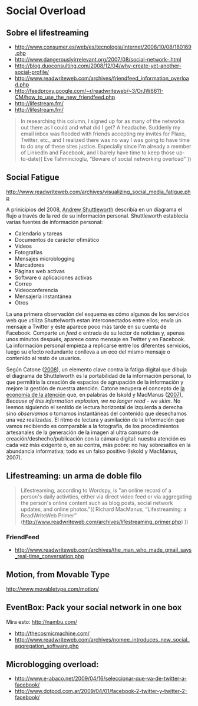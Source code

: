 # Social Overload 

<!-- 


>I just told @ev to turn off my autofollow script. 20,000 followers is enough. I'm seeing one new Tweet every second, I can't deal with more.^[http://twitter.com/Scobleizer/statuses/791260464]


[Groups: Turn Information Overload Into an Asset](http://www.readwriteweb.com/archives/groups_turn_information_overload_into_an_asset.php)


-->

## Sobre el lifestreaming 

  * http://www.consumer.es/web/es/tecnologia/internet/2008/10/08/180169.php
  * http://www.dangerouslyirrelevant.org/2007/08/social-network-.html 
  * http://blog.duoconsulting.com/2008/12/04/why-create-yet-another-social-profile/
  * http://www.readwriteweb.com/archives/friendfeed_information_overload.php 
  * http://feedproxy.google.com/~r/readwriteweb/~3/OrJW6611-CM/how_to_use_the_new_friendfeed.php 
  * http://lifestream.fm/
  * http://lifestream.fm/

>In researching this column, I signed up for as many of the networks out there as I could and what did I get? A headache. Suddenly my email inbox was flooded with friends accepting my invites for Plaxo, Twitter, etc., and I realized there was no way I was going to have time to do any of these sites justice. Especially since I'm already a member of LinkedIn and Facebook, and I barely have time to keep those up-to-date(( Eve Tahmincioglu, “Beware of social networking overload” ))


 


## Social Fatigue 

http://www.readwriteweb.com/archives/visualizing_social_media_fatigue.php 

A prinicipios del 2008, [Andrew Shuttleworth](http://hq.andrewshuttleworth.com/hq/2008/02/social-media-on.html) describía en un diagrama el flujo a través de la red de su información personal. Shuttleworth establecía varias fuentes de información personal: 

* Calendario y tareas
* Documentos de carácter ofimático
* Videos
* Fotografías
* Mensajes microblogging
* Marcadores
* Páginas web activas 
* Software o aplicaciones activas
* Correo
* Videoconferencia
* Mensajería instantánea
* Otros

La una primera observación del esquema es cómo algunos de los servicios web que utiliza Shuttelworth estan interconectados entre ellos; envía un mensaje a Twitter y éste aparece poco más tarde en su cuenta de Facebook. Comparte un _feed_ o entrada de su lector de noticias y, apenas unos minutos después, aparece como mensaje en Twitter y en Facebook. La información personal empieza a replicarse entre los diferentes servicios, luego su efecto redundante conlleva a un eco del mismo mensaje o contenido al resto de usuarios. 

Según Catone ([2008](http://www.readwriteweb.com/archives/visualizing_social_media_fatigue.php)), un elemento clave contra la fatiga digital que dibuja el diagrama de Shuttelworth es la portabilidad de la información personal, lo que permitiría la creación de espacios de agrupación de la información y mejore la gestión de nuestra atención. Catone recupera el concepto de [la economía de la atención](http://en.wikipedia.org/wiki/Attention_economy) que, en palabras de Iskold y MacManus ([2007](http://www.readwriteweb.com/archives/attention_economy_overview.php)), _Because of this information explosion, we no longer read - we skim_. No leemos siguiendo el sentido de lectura horizontal de izquierda a derecha sino _observamos_ o tomamos instantáneas del contenido que desechamos una vez realizadas. El ritmo de lectura y asmilación de la información que vamos recibiendo es comparable a la fotografía, de los procedimientos artesanales de la generación de la imagen al ultra consumo de creación/deshecho/publicación con la cámara digital: nuestra atención es cada vez más exigente o, en su contra, más pobre: no hay sobresaltos en la abundancia informativa; todo es un falso positivo (Iskold y MacManus, 2007).


## Lifestreaming: un arma de doble filo 

>Lifestreaming, according to Wordspy, is "an online record of a person's daily activities, either via direct video feed or via aggregating the person's online content such as blog posts, social network updates, and online photos."(( Richard MacManus, “Lifestreaming: a ReadWriteWeb Primer” (http://www.readwriteweb.com/archives/lifestreaming_primer.php) ))




### FriendFeed

* http://www.readwriteweb.com/archives/the_man_who_made_gmail_says_real-time_conversation.php

## Motion, from Movable Type 

http://www.movabletype.com/motion/


## EventBox: Pack your social network in one box 

Mira esto: http://nambu.com/



  * http://thecosmicmachine.com/
  * http://www.readwriteweb.com/archives/nomee_introduces_new_social_aggregation_software.php


## Microblogging overload: 

* http://www.e-abaco.net/2009/04/16/seleccionar-que-va-de-twitter-a-facebook/
* http://www.dotpod.com.ar/2009/04/01/facebook-2-twitter-y-twitter-2-facebook/
